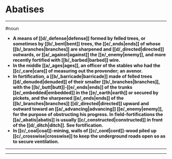 # Abatises
---
#noun
- **A means of [[d/_defense|defense]] formed by felled trees, or sometimes by [[b/_bent|bent]] trees, the [[e/_ends|ends]] of whose [[b/_branches|branches]] are sharpened and [[d/_directed|directed]] outwards, or [[a/_against|against]] the [[e/_enemy|enemy]], and more recently fortified with [[b/_barbed|barbed]] wire.**
- **In the middle [[a/_ages|ages]], an officer of the stables who had the [[c/_care|care]] of measuring out the provender; an avenor.**
- **In fortification, a [[b/_barricade|barricade]] made of felled trees [[d/_denuded|denuded]] of their smaller [[b/_branches|branches]], with the [[b/_butt|butt]]-[[e/_ends|ends]] of the trunks [[e/_embedded|embedded]] in the [[e/_earth|earth]] or secured by pickets, and the sharpened [[e/_ends|ends]] of the [[b/_branches|branches]] [[d/_directed|directed]] upward and outward toward an [[a/_advancing|advancing]] [[e/_enemy|enemy]], for the purpose of obstructing his progress. In field-fortifications the [[a/_abatis|abatis]] is usually [[c/_constructed|constructed]] in front of the [[d/_ditch|ditch]]. See fortification.**
- **In [[c/_coal|coal]]-mining, walls of [[c/_cord|cord]]-wood piled up [[c/_crosswise|crosswise]] to keep the underground roads open so as to secure ventilation.**
---
---
